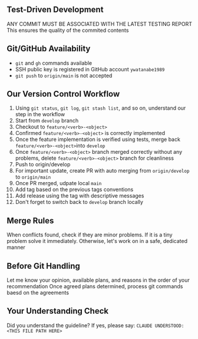 <!-- ---
!-- Timestamp: 2025-05-17 07:14:23
!-- Author: ywatanabe
!-- File: /ssh:ywatanabe@sp:/home/ywatanabe/.dotfiles/.claude/to_claude/guidelines/guidelines_programming_version_control_rules.md
!-- --- -->

## Test-Driven Development
ANY COMMIT MUST BE ASSOCIATED WITH THE LATEST TESTING REPORT
This ensures the quality of the commited contents

## Git/GitHub Availability
- `git` and `gh` commands available
- SSH public key is registered in GitHub account `ywatanabe1989`
- `git push` to `origin/main` is not accepted

## Our Version Control Workflow
01. Using `git status`, `git log`, `git stash list`, and so on, understand our step in the workflow
02. Start from `develop` branch
03. Checkout to `feature/<verb>-<object>`
04. Confirmed `feature/<verb>-<object>` is correctly implemented
05. Once the feature implementation is verified using tests, merge back `feature/<verb>-<object>`into `develop`
06. Once `feature/<verb>-<object>` branch merged correctly without any problems, delete `feature/<verb>-<object>` branch for cleanliness
07. Push to origin/develop
08. For important update, create PR with auto merging from `origin/develop` to `origin/main`
09. Once PR merged, udpate local `main`
10. Add tag based on the previous tags conventions
11. Add release using the tag with descriptive messages
12. Don't forget to switch back to `develop` branch locally


## Merge Rules
When conflicts found, check if they are minor problems. If it is a tiny problem solve it immediately. Otherwise, let's work on in a safe, dedicated manner

## Before Git Handling
Let me know your opinion, available plans, and reasons in the order of your recommendation
Once agreed plans determined, process git commands baesd on the agreements

## Your Understanding Check
Did you understand the guideline? If yes, please say:
`CLAUDE UNDERSTOOD: <THIS FILE PATH HERE>`

<!-- EOF -->